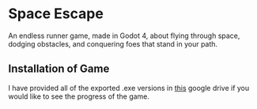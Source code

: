 # Space Escape
An endless runner game, made in Godot 4, about flying through space, dodging obstacles, and conquering foes that stand in your path.  

## Installation of Game
I have provided all of the exported .exe versions in [this](https://drive.google.com/drive/folders/1fcMOHNncUS5P2v6n_n6kj8b9nAqUbuuO?usp=drive_link) google drive if you would like to see the progress of the game. 
